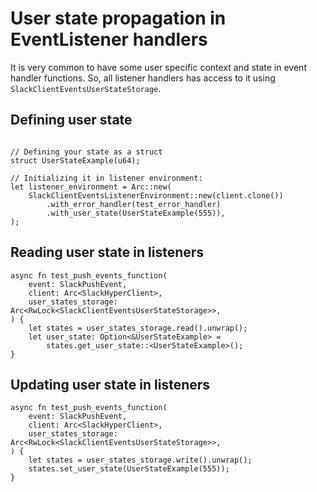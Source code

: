 # User state propagation in EventListener handlers

It is very common to have some user specific context and state in event handler functions.
So, all listener handlers has access to it using `SlackClientEventsUserStateStorage`.

## Defining user state
```rust,noplaypen

// Defining your state as a struct
struct UserStateExample(u64);

// Initializing it in listener environment:
let listener_environment = Arc::new(
    SlackClientEventsListenerEnvironment::new(client.clone())
        .with_error_handler(test_error_handler)
        .with_user_state(UserStateExample(555)),
); 

```

## Reading user state in listeners

```rust,noplaypen
async fn test_push_events_function(
    event: SlackPushEvent,
    client: Arc<SlackHyperClient>,
    user_states_storage: Arc<RwLock<SlackClientEventsUserStateStorage>>,
) {
    let states = user_states_storage.read().unwrap();
    let user_state: Option<&UserStateExample> = 
        states.get_user_state::<UserStateExample>();
}
```

## Updating user state in listeners 

```rust,noplaypen
async fn test_push_events_function(
    event: SlackPushEvent,
    client: Arc<SlackHyperClient>,
    user_states_storage: Arc<RwLock<SlackClientEventsUserStateStorage>>,
) {
    let states = user_states_storage.write().unwrap();
    states.set_user_state(UserStateExample(555));
}
```